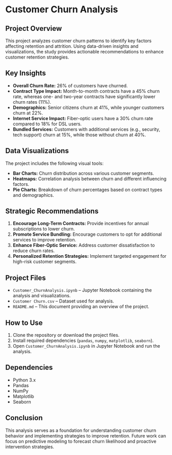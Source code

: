 # Customer Churn Analysis

## Project Overview
This project analyzes customer churn patterns to identify key factors affecting retention and attrition. Using data-driven insights and visualizations, the study provides actionable recommendations to enhance customer retention strategies.

## Key Insights
- **Overall Churn Rate:** 26% of customers have churned.
- **Contract Type Impact:** Month-to-month contracts have a 45% churn rate, whereas one- and two-year contracts have significantly lower churn rates (11%).
- **Demographics:** Senior citizens churn at 41%, while younger customers churn at 22%.
- **Internet Service Impact:** Fiber-optic users have a 30% churn rate compared to 18% for DSL users.
- **Bundled Services:** Customers with additional services (e.g., security, tech support) churn at 15%, while those without churn at 40%.

## Data Visualizations
The project includes the following visual tools:
- **Bar Charts:** Churn distribution across various customer segments.
- **Heatmaps:** Correlation analysis between churn and different influencing factors.
- **Pie Charts:** Breakdown of churn percentages based on contract types and demographics.

## Strategic Recommendations
1. **Encourage Long-Term Contracts:** Provide incentives for annual subscriptions to lower churn.
2. **Promote Service Bundling:** Encourage customers to opt for additional services to improve retention.
3. **Enhance Fiber-Optic Service:** Address customer dissatisfaction to reduce churn rates.
4. **Personalized Retention Strategies:** Implement targeted engagement for high-risk customer segments.

## Project Files
- `Customer_ChurnAnalysis.ipynb` – Jupyter Notebook containing the analysis and visualizations.
- `Customer Churn.csv` – Dataset used for analysis.
- `README.md` – This document providing an overview of the project.

## How to Use
1. Clone the repository or download the project files.
2. Install required dependencies (`pandas`, `numpy`, `matplotlib`, `seaborn`).
3. Open `Customer_ChurnAnalysis.ipynb` in Jupyter Notebook and run the analysis.

## Dependencies
- Python 3.x
- Pandas
- NumPy
- Matplotlib
- Seaborn

## Conclusion
This analysis serves as a foundation for understanding customer churn behavior and implementing strategies to improve retention. Future work can focus on predictive modeling to forecast churn likelihood and proactive intervention strategies.


